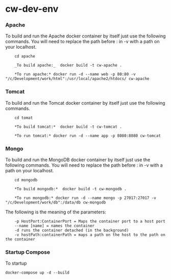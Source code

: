 # cw-dev-env

### Apache

To build and run the Apache docker container by itself just use the following commands.  You will need to replace the path before : in -v with a path on your localhost.

```
    cd apache

    _To build apache:_  docker build -t cw-apache .

    *To run apache:* docker run -d --name web -p 80:80 -v "/c/Development/work/html":/usr/local/apache2/htdocs/ cw-apache
```

### Tomcat

To build and run the Tomcat docker container by itself just use the following commands.

```
    cd tomat

    *To build tomcat:*  docker build -t cw-tomcat .

    *To run tomcat:* docker run -d --name app -p 8080:8080 cw-tomcat
```

### Mongo

To build and run the MongoDB docker container by itself just use the following commands. You will need to replace the path before : in -v with a path on your localhost.

```
    cd mongodb

    *To build mongodb:*  docker build -t cw-mongodb .

    *To run mongodb:* docker run -d --name mongo -p 27017:27017 -v "/c/Development/work/db":/data/db cw-mongodb
```

The following is the meaning of the parameters:

```
    -p HostPort:ContainerPort = Maps the container port to a host port
    --name [name] = names the container
    -d runs the container detached (in the background)
    -v hostPath:containerPath = maps a path on the host to the path on the container
```



### Startup Compose

To startup

    docker-compose up -d --build

